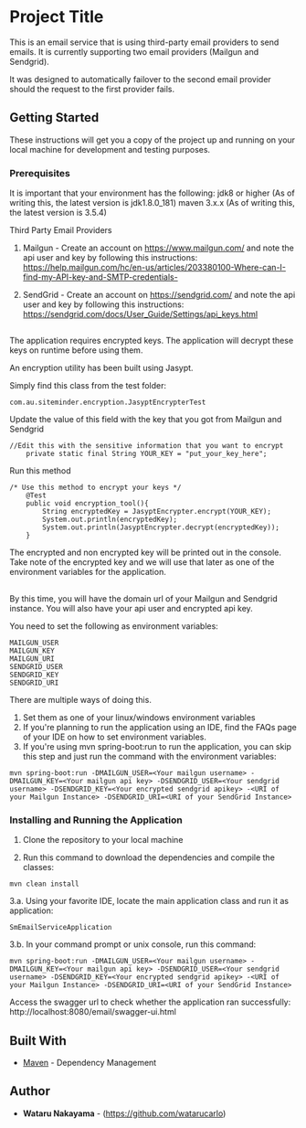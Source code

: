 # Project Title

This is an email service that is using third-party email providers to send emails. It is currently supporting two email providers (Mailgun and Sendgrid).

It was designed to automatically failover to the second email provider should the request to the first provider fails.

## Getting Started

These instructions will get you a copy of the project up and running on your local machine for development and testing purposes. 

### Prerequisites

It is important that your environment has the following:
jdk8 or higher (As of writing this, the latest version is jdk1.8.0_181)
maven 3.x.x (As of writing this, the latest version is 3.5.4)

Third Party Email Providers
1. Mailgun - Create an account on https://www.mailgun.com/ and note the api user and key by following this instructions:
https://help.mailgun.com/hc/en-us/articles/203380100-Where-can-I-find-my-API-key-and-SMTP-credentials-

2. SendGrid - Create an account on https://sendgrid.com/ and note the api user and key by following this instructions:
https://sendgrid.com/docs/User_Guide/Settings/api_keys.html

##
The application requires encrypted keys. The application will decrypt these keys on runtime before using them.

An encryption utility has been built using Jasypt. 

Simply find this class from the test folder:
```
com.au.siteminder.encryption.JasyptEncrypterTest
```

Update the value of this field with the key that you got from Mailgun and Sendgrid
```
//Edit this with the sensitive information that you want to encrypt
    private static final String YOUR_KEY = "put_your_key_here";
```

Run this method

```
/* Use this method to encrypt your keys */
    @Test
    public void encryption_tool(){
        String encryptedKey = JasyptEncrypter.encrypt(YOUR_KEY);
        System.out.println(encryptedKey);
        System.out.println(JasyptEncrypter.decrypt(encryptedKey));
    }
```

The encrypted and non encrypted key will be printed out in the console. Take note of the encrypted key and we will use that later as one of the environment variables for the application.
##

By this time, you will have the domain url of your Mailgun and Sendgrid instance. You will also have your api user and encrypted api key.

You need to set the following as environment variables:
```
MAILGUN_USER
MAILGUN_KEY
MAILGUN_URI
SENDGRID_USER
SENDGRID_KEY
SENDGRID_URI
```

There are multiple ways of doing this.

1. Set them as one of your linux/windows environment variables
2. If you're planning to run the application using an IDE, find the FAQs page of your IDE on how to set environment variables.
3. If you're using mvn spring-boot:run to run the application, you can skip this step and just run the command with the environment variables:
```
mvn spring-boot:run -DMAILGUN_USER=<Your mailgun username> -DMAILGUN_KEY=<Your mailgun api key> -DSENDGRID_USER=<Your sendgrid username> -DSENDGRID_KEY=<Your encrypted sendgrid apikey> -<URI of your Mailgun Instance> -DSENDGRID_URI=<URI of your SendGrid Instance>
```

### Installing and Running the Application

1. Clone the repository to your local machine

2. Run this command to download the dependencies and compile the classes:
```
mvn clean install
```

3.a. Using your favorite IDE, locate the main application class and run it as application: 
```
SmEmailServiceApplication
```
3.b. In your command prompt or unix console, run this command:
```
mvn spring-boot:run -DMAILGUN_USER=<Your mailgun username> -DMAILGUN_KEY=<Your mailgun api key> -DSENDGRID_USER=<Your sendgrid username> -DSENDGRID_KEY=<Your encrypted sendgrid apikey> -<URI of your Mailgun Instance> -DSENDGRID_URI=<URI of your SendGrid Instance>
```

Access the swagger url to check whether the application ran successfully:
http://localhost:8080/email/swagger-ui.html


## Built With

* [Maven](https://maven.apache.org/) - Dependency Management

## Author

* **Wataru Nakayama** - (https://github.com/watarucarlo)
